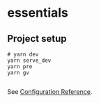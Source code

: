 # essentials

## Project setup

```
# yarn dev
yarn serve_dev
yarn pre
yarn gv


```

See [Configuration Reference](https://vitejs.dev/config/).
